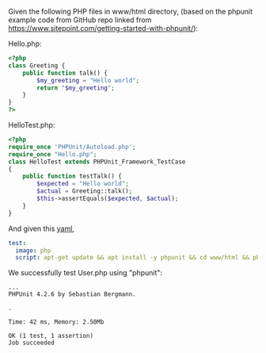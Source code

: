 Given the following PHP files in www/html directory,
(based on the phpunit example code from GitHub repo
linked from https://www.sitepoint.com/getting-started-with-phpunit/):

Hello.php:

```php
<?php
class Greeting {
    public function talk() {
        $my_greeting = "Hello world";
        return "$my_greeting";
    }
}
?>
```

HelloTest.php:

```php
<?php
require_once 'PHPUnit/Autoload.php';
require_once "Hello.php";
class HelloTest extends PHPUnit_Framework_TestCase
{
    public function testTalk() {
        $expected = "Hello world";
        $actual = Greeting::talk();
        $this->assertEquals($expected, $actual);
    }
}
```


And given this [yaml](yaml/test-phpunit.yml),


```yaml
test:
  image: php
  script: apt-get update && apt install -y phpunit && cd www/html && phpunit UnitTest HelloTest.php

```

We successfully test User.php using "phpunit":

```
...
PHPUnit 4.2.6 by Sebastian Bergmann.

.

Time: 42 ms, Memory: 2.50Mb

OK (1 test, 1 assertion)
Job succeeded
```
